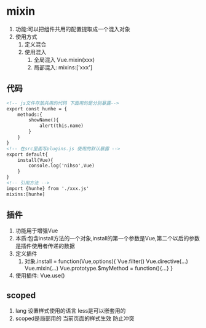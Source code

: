 # mixin

1. 功能:可以把组件共用的配置提取成一个混入对象
2. 使用方式
   1. 定义混合
   2. 使用混入
      1. 全局混入 Vue.mixin(xxx)
      2. 局部混入: mixins:['xxx']

## 代码

```html
<!-- js文件存放共用的代码 下面用的是分别暴露-->
export const hunhe = {
    methods:{
        showName(){
            alert(this.name)
        }
    }
}
<!-- 在src里面写plugins.js 使用的默认暴露 -->
export default{
    install(Vue){
        console.log('nihso',Vue)
    }
}
<!-- 引用方法 -->
import {hunhe} from './xxx.js'
mixins:[hunhe]

```

## 插件

1. 功能用于增强Vue
2. 本质:包含install方法的一个对象,install的第一个参数是Vue,第二个以后的参数是插件使用者传递的数据
3. 定义插件
   1. 对象.install = function(Vue,options){
        <!-- 1.添加全局过滤器 -->
        Vue.filter()
        <!-- 2.添加全局指令 -->
        Vue.directive(...)
        <!-- 3.配置全局混入 -->
        Vue.mixin(...)
        <!-- 4.添加实例方法 -->
        Vue.prototype.$myMethod = function(){...}
    }
4. 使用插件: Vue.use()

## scoped

1. lang 设置样式使用的语言 less是可以嵌套用的
2. scoped是局部用的 当前页面的样式生效 防止冲突
